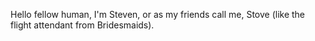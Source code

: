 
Hello fellow human, I'm Steven, or as my friends call me, Stove (like the flight attendant from Bridesmaids). 

